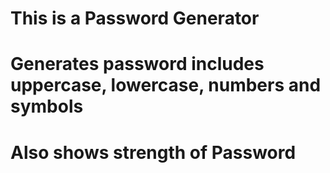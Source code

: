 # This is a Password Generator  <br/>
# Generates password includes uppercase, lowercase, numbers and symbols <br/>
# Also shows strength of Password